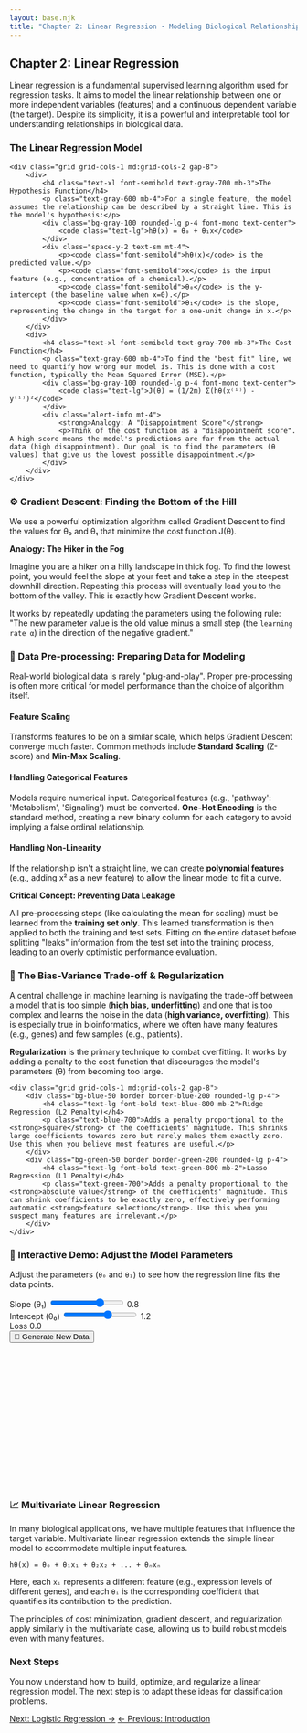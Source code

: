 ```yaml
---
layout: base.njk
title: "Chapter 2: Linear Regression - Modeling Biological Relationships"
---
```


<!-- Header -->
<div class="bg-gradient-to-r from-blue-50 to-indigo-50 rounded-2xl p-6 mb-8">
    <h2 class="text-2xl font-bold text-gray-800 mb-2">Chapter 2: Linear Regression</h2>
    <p class="text-gray-700 leading-relaxed">Linear regression is a fundamental supervised learning algorithm used for regression tasks. It aims to model the linear relationship between one or more independent variables (features) and a continuous dependent variable (the target). Despite its simplicity, it is a powerful and interpretable tool for understanding relationships in biological data.</p>
</div>

<!-- Core Concepts Section -->
<div class="bg-white rounded-xl shadow-md p-6 mb-8">
    <h3 class="text-2xl font-bold text-gray-800 mb-6 border-b pb-3">The Linear Regression Model</h3>

    <div class="grid grid-cols-1 md:grid-cols-2 gap-8">
        <div>
            <h4 class="text-xl font-semibold text-gray-700 mb-3">The Hypothesis Function</h4>
            <p class="text-gray-600 mb-4">For a single feature, the model assumes the relationship can be described by a straight line. This is the model's hypothesis:</p>
            <div class="bg-gray-100 rounded-lg p-4 font-mono text-center">
                <code class="text-lg">hθ(x) = θ₀ + θ₁x</code>
            </div>
            <div class="space-y-2 text-sm mt-4">
                <p><code class="font-semibold">hθ(x)</code> is the predicted value.</p>
                <p><code class="font-semibold">x</code> is the input feature (e.g., concentration of a chemical).</p>
                <p><code class="font-semibold">θ₀</code> is the y-intercept (the baseline value when x=0).</p>
                <p><code class="font-semibold">θ₁</code> is the slope, representing the change in the target for a one-unit change in x.</p>
            </div>
        </div>
        <div>
            <h4 class="text-xl font-semibold text-gray-700 mb-3">The Cost Function</h4>
            <p class="text-gray-600 mb-4">To find the "best fit" line, we need to quantify how wrong our model is. This is done with a cost function, typically the Mean Squared Error (MSE).</p>
            <div class="bg-gray-100 rounded-lg p-4 font-mono text-center">
                <code class="text-lg">J(θ) = (1/2m) Σ(hθ(x⁽ⁱ⁾) - y⁽ⁱ⁾)²</code>
            </div>
            <div class="alert-info mt-4">
                <strong>Analogy: A "Disappointment Score"</strong>
                <p>Think of the cost function as a "disappointment score". A high score means the model's predictions are far from the actual data (high disappointment). Our goal is to find the parameters (θ values) that give us the lowest possible disappointment.</p>
            </div>
        </div>
    </div>
</div>

<!-- Gradient Descent Section -->
<div class="bg-white rounded-xl shadow-md p-6 mb-8">
    <h3 class="text-2xl font-bold text-gray-800 mb-4">⚙️ Gradient Descent: Finding the Bottom of the Hill</h3>
    <p class="text-gray-700 mb-6">We use a powerful optimization algorithm called Gradient Descent to find the values for θ₀ and θ₁ that minimize the cost function J(θ).</p>
    <div class="highlight">
        <strong>Analogy: The Hiker in the Fog</strong>
        <p>Imagine you are a hiker on a hilly landscape in thick fog. To find the lowest point, you would feel the slope at your feet and take a step in the steepest downhill direction. Repeating this process will eventually lead you to the bottom of the valley. This is exactly how Gradient Descent works.</p>
    </div>
    <div class="mt-4">
        <p class="text-gray-600">It works by repeatedly updating the parameters using the following rule: "The new parameter value is the old value minus a small step (the <code class="text-sm">learning rate α</code>) in the direction of the negative gradient."</p>
    </div>
</div>

<!-- Data Pre-processing Section -->
<div class="bg-white rounded-xl shadow-md p-6 mb-8">
    <h3 class="text-2xl font-bold text-gray-800 mb-4">🧹 Data Pre-processing: Preparing Data for Modeling</h3>
    <p class="text-gray-700 mb-6">Real-world biological data is rarely "plug-and-play". Proper pre-processing is often more critical for model performance than the choice of algorithm itself.</p>
    <div class="space-y-6">
        <div class="border-l-4 border-blue-400 pl-4">
            <h4 class="font-bold text-gray-800">Feature Scaling</h4>
            <p class="text-gray-600">Transforms features to be on a similar scale, which helps Gradient Descent converge much faster. Common methods include <strong>Standard Scaling</strong> (Z-score) and <strong>Min-Max Scaling</strong>.</p>
        </div>
        <div class="border-l-4 border-green-400 pl-4">
            <h4 class="font-bold text-gray-800">Handling Categorical Features</h4>
            <p class="text-gray-600">Models require numerical input. Categorical features (e.g., 'pathway': 'Metabolism', 'Signaling') must be converted. <strong>One-Hot Encoding</strong> is the standard method, creating a new binary column for each category to avoid implying a false ordinal relationship.</p>
        </div>
        <div class="border-l-4 border-purple-400 pl-4">
            <h4 class="font-bold text-gray-800">Handling Non-Linearity</h4>
            <p class="text-gray-600">If the relationship isn't a straight line, we can create <strong>polynomial features</strong> (e.g., adding x² as a new feature) to allow the linear model to fit a curve.</p>
        </div>
        <div class="alert-warning mt-6">
            <strong>Critical Concept: Preventing Data Leakage</strong>
            <p>All pre-processing steps (like calculating the mean for scaling) must be learned from the <strong>training set only</strong>. This learned transformation is then applied to both the training and test sets. Fitting on the entire dataset before splitting "leaks" information from the test set into the training process, leading to an overly optimistic performance evaluation.</p>
        </div>
    </div>
</div>

<!-- Bias-Variance and Regularization Section -->
<div class="bg-white rounded-xl shadow-md p-6 mb-8">
    <h3 class="text-2xl font-bold text-gray-800 mb-4">🎯 The Bias-Variance Trade-off & Regularization</h3>
    <p class="text-gray-700 mb-4">A central challenge in machine learning is navigating the trade-off between a model that is too simple (<strong>high bias, underfitting</strong>) and one that is too complex and learns the noise in the data (<strong>high variance, overfitting</strong>). This is especially true in bioinformatics, where we often have many features (e.g., genes) and few samples (e.g., patients).</p>
    <p class="text-gray-700 mb-6"><strong>Regularization</strong> is the primary technique to combat overfitting. It works by adding a penalty to the cost function that discourages the model's parameters (θ) from becoming too large.</p>

    <div class="grid grid-cols-1 md:grid-cols-2 gap-8">
        <div class="bg-blue-50 border border-blue-200 rounded-lg p-4">
            <h4 class="text-lg font-bold text-blue-800 mb-2">Ridge Regression (L2 Penalty)</h4>
            <p class="text-blue-700">Adds a penalty proportional to the <strong>square</strong> of the coefficients' magnitude. This shrinks large coefficients towards zero but rarely makes them exactly zero. Use this when you believe most features are useful.</p>
        </div>
        <div class="bg-green-50 border border-green-200 rounded-lg p-4">
            <h4 class="text-lg font-bold text-green-800 mb-2">Lasso Regression (L1 Penalty)</h4>
            <p class="text-green-700">Adds a penalty proportional to the <strong>absolute value</strong> of the coefficients' magnitude. This can shrink coefficients to be exactly zero, effectively performing automatic <strong>feature selection</strong>. Use this when you suspect many features are irrelevant.</p>
        </div>
    </div>
</div>

<!-- Interactive Demo -->
<div class="bg-white rounded-2xl shadow-lg p-6 mb-8 border border-gray-100">
    <h3 class="text-xl font-bold text-gray-800 mb-4">🔬 Interactive Demo: Adjust the Model Parameters</h3>
    <p class="text-gray-600 mb-4">Adjust the parameters (<code class="text-sm">θ₀</code> and <code class="text-sm">θ₁</code>) to see how the regression line fits the data points.</p>
    <div class="grid grid-cols-1 md:grid-cols-2 gap-6">
        <div>
            <div class="space-y-4">
                <div>
                    <label class="block text-sm font-medium text-gray-700 mb-2">Slope (θ₁)</label>
                    <input type="range" id="slope-slider" min="-2" max="2" step="0.01" value="0.8" class="parameter-slider">
                    <span id="slope-value" class="text-sm text-gray-600">0.8</span>
                </div>
                <div>
                    <label class="block text-sm font-medium text-gray-700 mb-2">Intercept (θ₀)</label>
                    <input type="range" id="intercept-slider" min="-5" max="5" step="0.01" value="1.2" class="parameter-slider">
                    <span id="intercept-value" class="text-sm text-gray-600">1.2</span>
                </div>
                <div>
                    <label class="block text-sm font-medium text-gray-700 mb-2">Loss</label>
                    <span id="loss-value" class="text-sm text-gray-600">0.0</span>
                </div>
                <button id="regenerate-btn" class="btn-secondary w-full">🔄 Generate New Data</button>
            </div>
        </div>
        <div>
            <div id="regression-plot" style="width:100%;height:250px;"></div>
        </div>
    </div>
</div>

<!-- Multivariate Linear Regression -->
<div class="bg-white rounded-2xl shadow-lg p-6 mb-8 border border-gray-100">
    <h3 class="text-xl font-bold text-gray-800 mb-4">📈 Multivariate Linear Regression</h3>
    <p class="text-gray-700 mb-4">In many biological applications, we have multiple features that influence the target variable. Multivariate linear regression extends the simple linear model to accommodate multiple input features.</p>
    <div class="bg-gray-100 rounded-lg p-4 font-mono text-center mb-4">
        <code class="text-lg">hθ(x) = θ₀ + θ₁x₁ + θ₂x₂ + ... + θₙxₙ</code>
    </div>
    <p class="text-gray-700 mb-4">Here, each <code class="text-sm">xᵢ</code> represents a different feature (e.g., expression levels of different genes), and each <code class="text-sm">θᵢ</code> is the corresponding coefficient that quantifies its contribution to the prediction.</p>
    <p class="text-gray-700">The principles of cost minimization, gradient descent, and regularization apply similarly in the multivariate case, allowing us to build robust models even with many features.</p>
</div>

<div class="bg-gradient-to-r from-primary-100 to-secondary-100 rounded-2xl p-8 text-center">
    <h3 class="text-2xl font-bold gradient-text mb-4">Next Steps</h3>
    <p class="text-gray-700 max-w-3xl mx-auto">You now understand how to build, optimize, and regularize a linear regression model. The next step is to adapt these ideas for classification problems.</p>
    <div class="flex flex-wrap justify-center gap-4 mt-6">
        <a href="/logistic-regression/" class="btn-primary">Next: Logistic Regression →</a>
        <a href="/introduction/" class="btn-secondary">← Previous: Introduction</a>
    </div>
</div>

<script>
    let data = generateData();
    function generateData() {
        const n = 50;
        const x_vals = Array.from({length: n}, () => Math.random() * 10);
        const noise_level = 3;
        const y_vals = x_vals.map(x => 1.5 + 0.5 * x + (Math.random() - 0.5) * noise_level);
        return {x: x_vals, y: y_vals};
    }
    // Interactive Linear Regression Demo
    function updatePlot() {
        const slope = parseFloat(document.getElementById('slope-slider').value);
        const intercept = parseFloat(document.getElementById('intercept-slider').value);
        
        document.getElementById('slope-value').textContent = slope.toFixed(2);
        document.getElementById('intercept-value').textContent = intercept.toFixed(2);

        const x_vals = data.x;
        const y_vals = data.y;
        const n = x_vals.length;
        
        const user_line_x = [0, 10];
        const user_line_y = [intercept, intercept + slope * 10];

        let loss = 0;
        for (let i = 0; i < n; i++) {
            const y_hat = slope * x_vals[i] + intercept;
            const error = y_vals[i] - y_hat;
            loss += error * error;
        }

        // Update loss
        document.getElementById('loss-value').textContent = loss.toFixed(2);
        
        const data_points = {
            x: x_vals,
            y: y_vals,
            mode: 'markers',
            type: 'scatter',
            name: 'Biological Data',
            marker: { color: '#3B82F6', size: 8 }
        };
        
        const user_line = {
            x: user_line_x,
            y: user_line_y,
            mode: 'lines',
            type: 'scatter',
            name: 'Your Model',
            line: { color: '#EF4444', width: 3 }
        };
        
        const layout = {
            title: 'Gene Expression vs. Drug Dose',
            xaxis: { title: 'Drug Dose (μM)' },
            yaxis: { title: 'Gene Expression' },
            margin: { t: 40, r: 20, b: 40, l: 50 },
            showlegend: false,
            font: {size: 10}
        };
        
        Plotly.newPlot('regression-plot', [data_points, user_line], layout);
    }
    
    document.getElementById('slope-slider').addEventListener('input', updatePlot);
    document.getElementById('intercept-slider').addEventListener('input', updatePlot);
    document.getElementById('regenerate-btn').addEventListener('click', () => {
        data = generateData();
        updatePlot();
    });
    
    document.addEventListener('DOMContentLoaded', updatePlot);
</script>